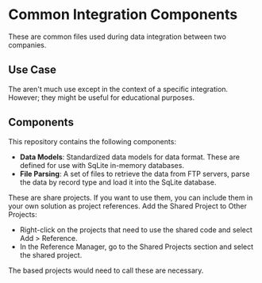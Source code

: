 # Common Integration Components

These are common files used during data integration between two companies.

## Use Case
The aren't much use except in the context of a specific integration.  However; they might be useful for educational purposes.

## Components
This repository contains the following components:
- **Data Models**: Standardized data models for data format.  These are defined for use with SqLite in-memory databases.
- **File Parsing**: A set of files to retrieve the data from FTP servers, parse the data by record type and load it into the SqLite database.

These are share projects.  If you want to use them, you can include them in your own solution as project references. Add the Shared Project to Other Projects:
- Right-click on the projects that need to use the shared code and select Add > Reference.
- In the Reference Manager, go to the Shared Projects section and select the shared project.

The based projects would need to call these are necessary.

